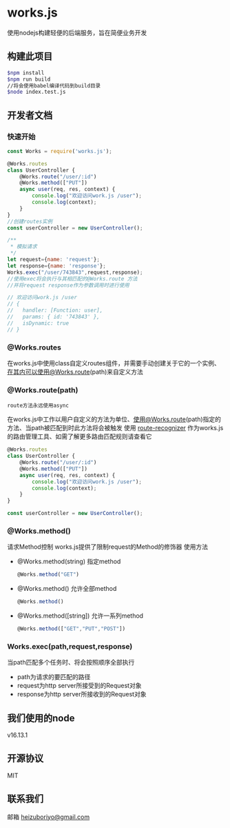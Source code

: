 # works.js

使用nodejs构建轻便的后端服务，旨在简便业务开发

## 构建此项目

```bash
$npm install
$npm run build
//将会使用babel编译代码到build目录
$node index.test.js
```

## 开发者文档

### 快速开始

```js
const Works = require('works.js');

@Works.routes
class UserController {
    @Works.route("/user/:id")
    @Works.method(["PUT"])
    async user(req, res, context) {
        console.log("欢迎访问work.js /user");
        console.log(context);
    }
}
//创建routes实例
const userController = new UserController();

/**
 * 模拟请求
 */
let request={name: 'request'};
let response={name: 'response'};
Works.exec("/user/743843",request,response);
//使用exec将会执行与其相匹配的@Works.route 方法
//并将request response作为参数调用时进行使用

// 欢迎访问work.js /user
// {
//   handler: [Function: user],
//   params: { id: '743843' },
//   isDynamic: true
// }
```

### @Works.routes

在works.js中使用class自定义routes组件，并需要手动创建关于它的一个实例、在其内可以使用@Works.route(path)来自定义方法

### @Works.route(path)

`route方法永远使用async`

在works.js中工作以用户自定义的方法为单位、使用@Works.route(path)指定的方法、当path被匹配到时此方法将会被触发
使用 [route-recognizer](https://github.com/tildeio/route-recognizer) 作为works.js的路由管理工具、如需了解更多路由匹配规则请查看它

```js
@Works.routes
class UserController {
    @Works.route("/user/:id")
    @Works.method(["PUT"])
    async user(req, res, context) {
        console.log("欢迎访问work.js /user");
        console.log(context);
    }
}

const userController = new UserController();
```

### @Works.method()

请求Method控制
works.js提供了限制request的Method的修饰器
使用方法

* @Works.method(string) 指定method
    ```js
    @Works.method("GET")
    ```
* @Works.method() 允许全部method
    ```js
    @Works.method()
    ```
* @Works.method([string]) 允许一系列method
    ```js
    @Works.method(["GET","PUT","POST"])
    ```

### Works.exec(path,request,response)

当path匹配多个任务时、将会按照顺序全部执行

* path为请求的要匹配的路径
* request为http server所接受到的Request对象
* response为http server所接收到的Request对象

## 我们使用的node

v16.13.1

## 开源协议

MIT

## 联系我们

邮箱 heizuboriyo@gmail.com
